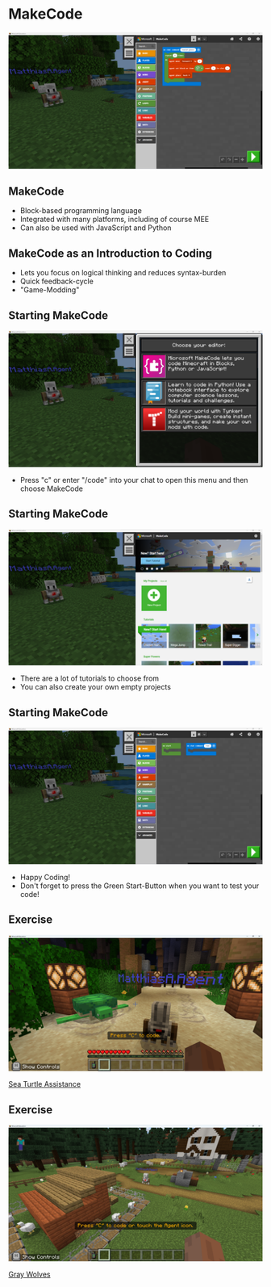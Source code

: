 # MakeCode

![MakeCode GIF](images/0080-makecode-whatis.png)  <!-- .element: class="hero"-->


## MakeCode

* Block-based programming language <!-- .element: class="fragment" -->
* Integrated with many platforms, including of course MEE <!-- .element: class="fragment" -->
* Can also be used with JavaScript and Python <!-- .element: class="fragment" -->


## MakeCode as an Introduction to Coding

* Lets you focus on logical thinking and reduces syntax-burden <!-- .element: class="fragment" -->
* Quick feedback-cycle <!-- .element: class="fragment" -->
* "Game-Modding" <!-- .element: class="fragment" -->


## Starting MakeCode

![Code chooser](images/0080-makecode-codebuilderselect.png)  <!-- .element: class="hero"-->

* Press "c" or enter "/code" into your chat to open this menu and then choose MakeCode


## Starting MakeCode

![Code chooser](images/0080-makecode-emptymakecode.png)  <!-- .element: class="hero"-->

* There are a lot of tutorials to choose from
* You can also create your own empty projects


## Starting MakeCode

![Code chooser](images/0080-makecode-emptyproject.png)  <!-- .element: class="hero"-->

* Happy Coding!
* Don't forget to press the Green Start-Button when you want to test your code!


## Exercise

![Sea Turtle Assistance](images/0080-makecode-seaturtles.png) <!-- .element: class="hero"-->

[Sea Turtle Assistance](https://education.minecraft.net/en-us/lessons/sea-turtle-assistance)


## Exercise

![Gray Wolves](images/0080-makecode-graywolves.png) <!-- .element: class="hero"-->

[Gray Wolves](https://education.minecraft.net/en-us/lessons/gray-wolves)


